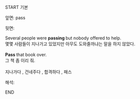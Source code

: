 START
기본

앞면:
pass


뒷면:
<div>Several people were <b>passing </b>but nobody offered to help. </div><div>몇몇 사람들이 지나가고 있었지만 아무도 도와줄까냐는 말을 하지 않았다.</div><div><br></div><div><div><b>Pass </b>that book over. </div><div><div>그 책 좀 이리 줘.</div></div></div><div><br></div><div>지나가다 , 건네주다 , 합격하다 , 패스</div>


해석:
<!--ID: 1746614454402-->
END